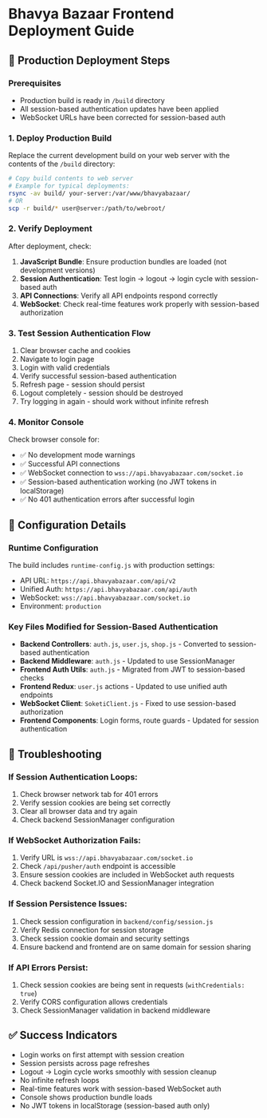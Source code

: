# Bhavya Bazaar Frontend Deployment Guide

## 🚀 Production Deployment Steps

### Prerequisites
- Production build is ready in `/build` directory
- All session-based authentication updates have been applied
- WebSocket URLs have been corrected for session-based auth

### 1. Deploy Production Build
Replace the current development build on your web server with the contents of the `/build` directory:

```bash
# Copy build contents to web server
# Example for typical deployments:
rsync -av build/ your-server:/var/www/bhavyabazaar/
# OR
scp -r build/* user@server:/path/to/webroot/
```

### 2. Verify Deployment
After deployment, check:

1. **JavaScript Bundle**: Ensure production bundles are loaded (not development versions)
2. **Session Authentication**: Test login → logout → login cycle with session-based auth
3. **API Connections**: Verify all API endpoints respond correctly
4. **WebSocket**: Check real-time features work properly with session-based authorization

### 3. Test Session Authentication Flow
1. Clear browser cache and cookies
2. Navigate to login page
3. Login with valid credentials
4. Verify successful session-based authentication
5. Refresh page - session should persist
6. Logout completely - session should be destroyed
7. Try logging in again - should work without infinite refresh

### 4. Monitor Console
Check browser console for:
- ✅ No development mode warnings
- ✅ Successful API connections
- ✅ WebSocket connection to `wss://api.bhavyabazaar.com/socket.io`
- ✅ Session-based authentication working (no JWT tokens in localStorage)
- ✅ No 401 authentication errors after successful login

## 🔧 Configuration Details

### Runtime Configuration
The build includes `runtime-config.js` with production settings:
- API URL: `https://api.bhavyabazaar.com/api/v2`
- Unified Auth: `https://api.bhavyabazaar.com/api/auth`
- WebSocket: `wss://api.bhavyabazaar.com/socket.io`
- Environment: `production`

### Key Files Modified for Session-Based Authentication
- **Backend Controllers**: `auth.js`, `user.js`, `shop.js` - Converted to session-based authentication
- **Backend Middleware**: `auth.js` - Updated to use SessionManager
- **Frontend Auth Utils**: `auth.js` - Migrated from JWT to session-based checks
- **Frontend Redux**: `user.js` actions - Updated to use unified auth endpoints
- **WebSocket Client**: `SoketiClient.js` - Fixed to use session-based authorization
- **Frontend Components**: Login forms, route guards - Updated for session authentication

## 🐛 Troubleshooting

### If Session Authentication Loops:
1. Check browser network tab for 401 errors
2. Verify session cookies are being set correctly
3. Clear all browser data and try again
4. Check backend SessionManager configuration

### If WebSocket Authorization Fails:
1. Verify URL is `wss://api.bhavyabazaar.com/socket.io`
2. Check `/api/pusher/auth` endpoint is accessible
3. Ensure session cookies are included in WebSocket auth requests
4. Check backend Socket.IO and SessionManager integration

### If Session Persistence Issues:
1. Check session configuration in `backend/config/session.js`
2. Verify Redis connection for session storage
3. Check session cookie domain and security settings
4. Ensure backend and frontend are on same domain for session sharing

### If API Errors Persist:
1. Check session cookies are being sent in requests (`withCredentials: true`)
2. Verify CORS configuration allows credentials
3. Check SessionManager validation in backend middleware

## ✅ Success Indicators
- Login works on first attempt with session creation
- Session persists across page refreshes
- Logout → Login cycle works smoothly with session cleanup
- No infinite refresh loops
- Real-time features work with session-based WebSocket auth
- Console shows production bundle loads
- No JWT tokens in localStorage (session-based auth only)
